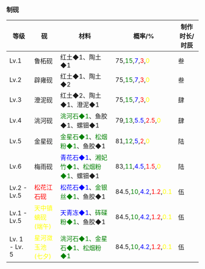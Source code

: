 ### 制砚

| 等级            | 砚                                            | 材料                                                                                                                          | 概率/%                                                                                                                                                      | 制作时长/时辰 |
| ------------- | -------------------------------------------- | --------------------------------------------------------------------------------------------------------------------------- | --------------------------------------------------------------------------------------------------------------------------------------------------------- | ------- |
| Lv.1          | 鲁柘砚                                          | 红土◆1、陶土◆1                                                                                                                   | 75,<span style="color:green;">15</span>,<span style="color:blue;">7</span>,<span style="color:red;">3</span>,<span style="color:yellow;">0</span>         | 叁       |
| Lv.2          | 辟雍砚                                          | 红土◆1、陶土◆2                                                                                                                   | 75,<span style="color:green;">15</span>,<span style="color:blue;">7</span>,<span style="color:red;">3</span>,<span style="color:yellow;">0</span>         | 叁       |
| Lv.3          | 澄泥砚                                          | 红土◆2、陶土◆1、澄泥◆1                                                                                                              | 75,<span style="color:green;">15</span>,<span style="color:blue;">7</span>,<span style="color:red;">3</span>,<span style="color:yellow;">0</span>         | 肆       |
| Lv.4          | 洮河砚                                          | <span style="color:green;">洮河石◆1</span>、鱼胶◆1、螺钿◆1                                                                           | 79,<span style="color:green;">13</span>,<span style="color:blue;">5.5</span>,<span style="color:red;">2.5</span>,<span style="color:yellow;">0</span>     | 肆       |
| Lv.5          | 金星砚                                          | <span style="color:green;">金星石◆1</span>、<span style="color:green;">松烟粉◆1</span>、鱼胶◆1                                        | 81,<span style="color:green;">12</span>,<span style="color:blue;">5</span>,<span style="color:red;">2</span>,<span style="color:yellow;">0</span>         | 陆       |
| Lv.6          | 梅雨砚                                          | <span style="color:blue;">青花石◆1</span>、<span style="color:green;">湘妃竹◆1</span>、<span style="color:green;">松烟粉◆1</span>、螺钿◆1 | 83,<span style="color:green;">11</span>,<span style="color:blue;">4.5</span>,<span style="color:red;">1.5</span>,<span style="color:yellow;">0</span>     | 陆       |
| Lv.2 - Lv.5   | <span style="color:red;">松花江石砚</span>        | <span style="color:blue;">松花石◆1</span>、<span style="color:green;">金银丝◆1</span>、鱼胶◆1                                         | 84.5,<span style="color:green;">10</span>,<span style="color:blue;">4.2</span>,<span style="color:red;">1.2</span>,<span style="color:yellow;">0.1</span> | 伍       |
| Lv.1 - Lv.5   | <span style="color:yellow;">天中镇螭砚(端午)</span> | <span style="color:blue;">天青冻◆1</span>、<span style="color:green;">砗磲粉◆1</span>、鱼胶◆1                                         | 84.5,<span style="color:green;">10</span>,<span style="color:blue;">4.2</span>,<span style="color:red;">1.2</span>,<span style="color:yellow;">0.1</span> | 伍       |
| Lv. 1 - Lv. 5 | <span style="color:yellow;">星河潋玉池(七夕)</span> | <span style="color:green;">洮河石◆1、金星石◆1、松烟粉◆1</span>                                                                         | 84.5,<span style="color:green;">10</span>,<span style="color:blue;">4.2</span>,<span style="color:red;">1.2</span>,<span style="color:yellow;">0.1</span> | 伍       |
